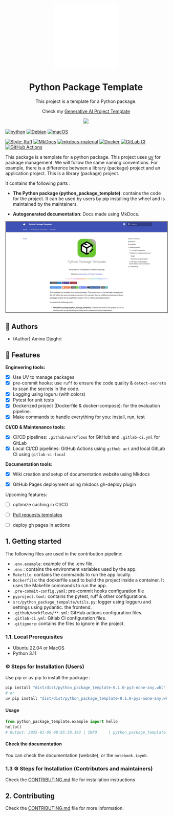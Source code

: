 <div style="text-align: center;">

  <img src="./assets/icon.svg" width="200" />

  <h1>Python Package Template</h1>

  <p>This project is a template for a Python package.</p>
  <p>Check my <a href="https://github.com/AmineDjeghri/generative-ai-project-template">Generative AI Project Template</a></p>

  <img src="https://raw.githubusercontent.com/catppuccin/catppuccin/main/assets/palette/macchiato.png" width="400" />

</div>

[![python](https://img.shields.io/badge/python-3.11+-blue?logo=python)](https://www.python.org/downloads/release/python-3110/)
[![Debian](https://img.shields.io/badge/Debian-A81D33?logo=debian&logoColor=fff)](https://www.debian.org/)
[![macOS](https://img.shields.io/badge/macOS-000000?logo=apple&logoColor=F0F0F0)](#)

[![Style: Ruff](https://img.shields.io/badge/style-ruff-41B5BE?style=flat)](https://github.com/charliermarsh/ruff)
[![MkDocs](https://img.shields.io/badge/MkDocs-526CFE?logo=materialformkdocs&logoColor=fff)](#)
[![mkdocs-material](https://img.shields.io/endpoint?url=https://raw.githubusercontent.com/juftin/mkdocs-material/66d65cf/src/templates/assets/images/badge.json)]()
[![Docker](https://img.shields.io/badge/Docker-2496ED?logo=docker&logoColor=fff)](#)
[![GitLab CI](https://img.shields.io/badge/GitLab%20CI-FC6D26?logo=gitlab&logoColor=fff)](#)
[![GitHub Actions](https://img.shields.io/badge/GitHub_Actions-2088FF?logo=github-actions&logoColor=white)](#)


This package is a template for a python package.
This project uses [uv](https://docs.astral.sh/uv) for package management. We will follow the same naming conventions. For example, there is a difference between a library (package) project and an application project. This is a library (package) project.

It contains the following parts :

- **The Python package (python_package_template)**: contains the code for the project. It can be used by users by pip installing the wheel and is maintained by the maintainers.

- **Autogenerated documentation**: Docs made using MkDocs.


<div style="text-align: center;">
    <img src="assets/img.png" alt="site-img" width="800" style="display: block; margin: 0 auto; border: 2px solid grey;" />
</div>

## 👥  Authors
- (Author) Amine Djeghri

## 🧠 Features

**Engineering tools:**

- [x] Use UV to manage packages
- [x] pre-commit hooks: use ``ruff`` to ensure the code quality & ``detect-secrets`` to scan the secrets in the code.
- [x] Logging using loguru (with colors)
- [x] Pytest for unit tests
- [x] Dockerized project (Dockerfile & docker-compose): for the evaluation pipeline.
- [x] Make commands to handle everything for you: install, run, test

**CI/CD & Maintenance tools:**

- [x] CI/CD pipelines: ``.github/workflows`` for GitHub and ``.gitlab-ci.yml`` for GitLab
- [x] Local CI/CD pipelines: GitHub Actions using ``github act`` and local GitLab CI using ``gitlab-ci-local``

**Documentation tools:**

- [x] Wiki creation and setup of documentation website using Mkdocs
- [x] GitHub Pages deployment using mkdocs gh-deploy plugin


Upcoming features:

- [ ] optimize caching in CI/CD
- [ ] [Pull requests templates](https://docs.github.com/en/communities/using-templates-to-encourage-useful-issues-and-pull-requests/creating-a-pull-request-template-for-your-repository)
- [ ] deploy gh pages in actions


## 1. Getting started

The following files are used in the contribution pipeline:

- ``.env.example``: example of the .env file.
- ``.env`` : contains the environment variables used by the app.
- ``Makefile``: contains the commands to run the app locally.
- ``Dockerfile``: the dockerfile used to build the project inside a container. It uses the Makefile commands to run the app.
- ``.pre-commit-config.yaml``: pre-commit hooks configuration file
- ``pyproject.toml``: contains the pytest, ruff & other configurations.
- ``src/python_package_tempalte/utils.py``: logger using logguru and settings  using pydantic.
  the frontend.
- `.github/workflows/**.yml`: GitHub actions configuration files.
- `.gitlab-ci.yml`: Gitlab CI configuration files.
- ``.gitignore``: contains the files to ignore in the project.

### 1.1.  Local Prerequisites
- Ubuntu 22.04 or MacOS
- Python 3.11

### ⚙️ Steps for Installation (Users)
Use pip or uv pip to install the package :
```bash
pip install "dist/dist/python_package_template-0.1.0-py3-none-any.whl"
# or
uv pip install "dist/dist/python_package_template-0.1.0-py3-none-any.whl"
```

#### Usage

````python
from python_package_template.example import hello
hello()
# Output: 2025-01-05 08:05:38.143 | INFO     | python_package_template.example:hello:5 - Hello world
````

#### Check the documentation

You can check the documentation (website), or the ``notebook.ipynb``.

### 1.3 ⚙️ Steps for Installation (Contributors and maintainers)
Check the [CONTRIBUTING.md](CONTRIBUTING.md) file for installation instructions

## 2. Contributing
Check the [CONTRIBUTING.md](CONTRIBUTING.md) file for more information.
